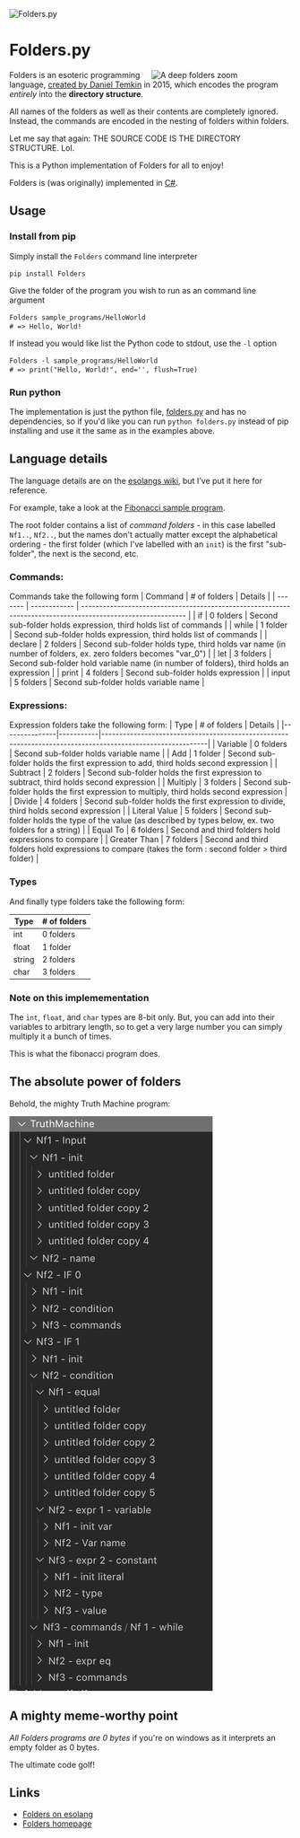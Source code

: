 ![Folders.py](https://socialify.git.ci/sinakhalili/Folders.py/image?description=1&descriptionEditable=Implementation%20of%20the%20Folders%20%F0%9F%93%82%20esoteric%20programming%20language%2C%20a%20language%20with%20no%20code%20and%20just%20folders.&font=Inter&language=1&logo=https%3A%2F%2Fsocialify.git.ci%2Fsinakhalili%2FFolders.py%2Fimage%3Fdescription%3D1%26descriptionEditable%3DImplementation%2520of%2520the%2520Folders%2520%25F0%259F%2593%2582%2520esoteric%2520programming%2520language%252C%2520a%2520language%2520with%2520no%2520code%2520and%2520just%2520folders.%26font%3DInter%26language%3D1%26logo%3Dhttps%253A%252F%252Fsocialify.git.ci%252Fsinakhalili%252FFolders.py%252Fimage%253Fdescription%253D1%2526descriptionEditable%253DImplementation%252520of%252520the%252520Folders%252520%2525F0%25259F%252593%252582%252520esoteric%252520programming%252520language%25252C%252520a%252520language%252520with%252520no%252520code%252520and%252520just%252520folders.%2526font%253DInter%2526language%253D1%2526logo%253Dhttps%25253A%25252F%25252Fsocialify.git.ci%25252Fsinakhalili%25252FFolders.py%25252Fimage%25253Fdescription%25253D1%252526descriptionEditable%25253DImplementation%25252520of%25252520the%25252520Folders%25252520%252525F0%2525259F%25252593%25252582%25252520esoteric%25252520programming%25252520language%2525252C%25252520a%25252520language%25252520with%25252520no%25252520code%25252520and%25252520just%25252520folders.%252526font%25253DInter%252526language%25253D1%252526pattern%25253DPlus%252526theme%25253DLight%2526pattern%253DPlus%2526theme%253DLight%26pattern%3DPlus%26theme%3DLight&pattern=Plus&theme=Light)

# Folders.py

<img src="https://gist.githubusercontent.com/SinaKhalili/5384cae0c5a448c95099ca4bb573a774/raw/a0f7df8724eebec50b630b836445418617f66c0f/folders_gif.gif" align="right"
     alt="A deep folders zoom" width="250">

Folders is an esoteric programming language, [created by Daniel Temkin](http://danieltemkin.com/Esolangs/Folders/) in 2015, which encodes the program _entirely_ into the **directory structure**.

All names of the folders as well as their contents are completely ignored. Instead, the commands
are encoded in the nesting of folders within folders.

Let me say that again: THE SOURCE CODE IS THE DIRECTORY STRUCTURE. Lol. 

This is a Python implementation of Folders for all to enjoy!

Folders is (was originally) implemented in [C#](https://github.com/rottytooth/Folders).

## Usage

### Install from pip
Simply install the `Folders` command line interpreter
```
pip install Folders
```

Give the folder of the program you wish to run as an command line argument

```
Folders sample_programs/HelloWorld
# => Hello, World!
```

If instead you would like list the Python code to stdout, use the `-l` option

```
Folders -l sample_programs/HelloWorld
# => print("Hello, World!", end='', flush=True)
```

### Run python
The implementation is just the python file, [folders.py](./folders.py) and has no dependencies, so if you'd like you can run `python folders.py` instead of pip installing and use it the same as in the examples above.



## Language details

The language details are on the [esolangs wiki](https://esolangs.org/wiki/Folders), but I've put it here for reference.

For example, take a look at the [Fibonacci sample program](./sample_programs/Fibonacci).

The root folder contains a list of _command folders_ - in this case labelled `Nf1..`, `Nf2..`, but the names don't actually matter except the alphabetical ordering - the first folder (which I've labelled with an `init`) is the first "sub-folder", the next is the second, etc.

### Commands:

Commands take the following form
| Command | # of folders | Details |
| ------- | ------------ | ----------------------------------------------------------------------------------------------------------- |
| if | 0 folders | Second sub-folder holds expression, third holds list of commands |
| while | 1 folder | Second sub-folder holds expression, third holds list of commands |
| declare | 2 folders | Second sub-folder holds type, third holds var name (in number of folders, ex. zero folders becomes "var_0") |
| let | 3 folders | Second sub-folder hold variable name (in number of folders), third holds an expression |
| print | 4 folders | Second sub-folder holds expression |
| input | 5 folders | Second sub-folder holds variable name | 

### Expressions:

Expression folders take the following form:
| Type | # of folders | Details |
|---------------|-----------|-----------------------------------------------------------------------------------------------------------|
| Variable | 0 folders | Second sub-folder holds variable name |
| Add | 1 folder | Second sub-folder holds the first expression to add, third holds second expression |
| Subtract | 2 folders | Second sub-folder holds the first expression to subtract, third holds second expression |
| Multiply | 3 folders | Second sub-folder holds the first expression to multiply, third holds second expression |
| Divide | 4 folders | Second sub-folder holds the first expression to divide, third holds second expression |
| Literal Value | 5 folders | Second sub-folder holds the type of the value (as described by types below, ex. two folders for a string) |
| Equal To | 6 folders | Second and third folders hold expressions to compare |
| Greater Than | 7 folders | Second and third folders hold expressions to compare (takes the form : second folder > third folder) |

### Types

And finally type folders take the following form:

| Type   | # of folders |
| ------ | ------------ |
| int    | 0 folders    |
| float  | 1 folder     |
| string | 2 folders    |
| char   | 3 folders    |

### Note on this implemementation

The `int`, `float`, and `char` types are 8-bit only. But, you can add into their variables to arbitrary length, so to get a very large number you can simply multiply it a bunch of times.

This is what the fibonacci program does.

## The absolute power of folders

Behold, the mighty Truth Machine program:

![truth_machie](truth_machine.png)

## A mighty meme-worthy point

_All Folders programs are 0 bytes_ if you're on windows as it interprets an empty folder as 0 bytes.

The ultimate code golf!

## Links

- [Folders on esolang](https://esolangs.org/wiki/Folders)
- [Folders homepage](http://danieltemkin.com/Esolangs/Folders/)
